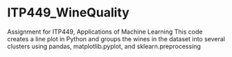# ITP449_WineQuality

Assignment for ITP449, Applications of Machine Learning
This code creates a line plot in Python and groups the wines in the dataset into several clusters using pandas, matplotlib.pyplot, and sklearn.preprocessing
